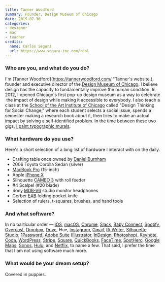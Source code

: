 ```yaml
---
title: Tanner Woodford
summary: Founder, Design Museum of Chicago
date: 2019-07-30
categories:
- designer
- mac
- teacher
credits:
  name: Carlos Segura
  url: https://www.segura-inc.com/real
---
```


### Who are you, and what do you do?

I'm [Tanner Woodford](https://tannerwoodford.com/ "Tanner's website.), founder and executive director of the [Design Museum of Chicago](http://designchicago.org/ "A museum in Chicago."). I believe design has the capacity to fundamentally improve the human condition. In 2012, I opened Chicago's first pop-up design museum as a way to celebrate  the impact of design while making it accessible to everybody. I also teach a class at the [School of the Art Institute of Chicago](http://saic.edu/ "A design school in Chicago.") called "Design Thinking for Social Change," where each student selects a social issue, spends a semester making a research book about it, then tries to make an actual impact by solving a self-identified problem. In the time between these two gigs, [I paint typographic murals](http://tannerwoodford.com/murals/ "Tanner's murals page.").

### What hardware do you use?

Here's a short selection of a long list of hardware I interact with on the daily.

- Drafting table once owned by [Daniel Burnham](https://en.wikipedia.org/wiki/Daniel_Burnham "The Wikipedia entry for Daniel Burnham.")
- 2006 Toyota Corolla Sedan (silver)
- [MacBook Pro][macbook-pro] (15-inch)
- Apple [iPhone X][iphone-x]
- Silhouette [CAMEO 3][cameo-3] with roll feeder
- #4 Scalpel (#20 blade)
- Sony [MDR-V6][] studio monitor headphones
- Gerber [EAB][] folding pocket knife
- Selection of rulers, t-squares, brushes, and hand tools

### And what software?

In no particular order — [iOS][], [macOS][], [Chrome][], [Slack][], [Baby Connect][baby-connect-ios], [Spotify][], [Overcast][overcast-ios], [Dropbox][], [Drive][google-drive], Hue, [Instagram][instagram-ios], [Gmail][], [IA Writer][ia-writer], [Silhouette Studio][silhouette-studio], [1Password][], [Adobe Suite][creative-suite] ([Illustrator][], [InDesign][], [Photoshop][]), [Keynote][], [Coda][], [WordPress][], [Stripe][], [Square][], [QuickBooks][], [FaceTime][], [SpotHero][spothero-ios], [Google Maps][google-maps-ios], [Sonos][sonos-controller-ios], [Hulu][], and [Netflix][], to name a few. That said, I prefer the time that I am not using software much more.

### What would be your dream setup?

Covered in puppies.

[1password]: https://1password.com "Password management software for Mac OS X."
[baby-connect-ios]: https://apps.apple.com/app/id326574411 "An app for tracking a baby's activity."
[cameo-3]: http://web.archive.org/web/20221126191719/https://www.silhouetteamerica.com/shop/SILHOUETTE-CAMEO-3-4T "A cutting machine."
[chrome]: https://www.google.com/intl/en/chrome/ "A WebKit-based browser, where each tab runs in its own thread."
[coda]: https://panic.com/coda/ "A single-window HTML/web tool for the Mac."
[creative-suite]: https://www.adobe.com/creativecloud.html "A collection of design tools."
[dropbox]: https://www.dropbox.com/ "Online syncing and storage."
[eab]: https://www.gerbergear.com/en-us/activity/work/work-collection/eab-22-41830 "A pocket knife."
[facetime]: https://en.wikipedia.org/wiki/FaceTime "Mac and iOS software for easy video chatting."
[gmail]: https://mail.google.com/mail/u/0/ "Web-based email."
[google-drive]: http://web.archive.org/web/20220127131904/https://accounts.google.com/ServiceLogin?service=wise "A cloud storage service."
[google-maps-ios]: https://apps.apple.com/us/app/id585027354 "An app for the map service."
[hulu]: https://www.hulu.com/welcome "A TV streaming service."
[ia-writer]: https://ia.net/topics/ia-writer-for-mac "A full-screen writing tool for the Mac."
[illustrator]: https://www.adobe.com/products/illustrator.html "A vector graphics editor."
[indesign]: https://www.adobe.com/products/indesign.html "A desktop/web publishing application."
[instagram-ios]: https://apps.apple.com/us/app/instagram/id389801252 "A photo taking/sharing app."
[ios]: https://www.apple.com/ios/ios-16/ "A mobile operating system."
[iphone-x]: https://en.wikipedia.org/wiki/IPhone_X "A 5.8 inch smartphone."
[keynote]: https://www.apple.com/keynote/ "Presentation software for the Mac."
[macbook-pro]: https://www.apple.com/macbook-pro/ "A laptop."
[macos]: https://en.wikipedia.org/wiki/MacOS "An operating system for Mac hardware."
[mdr-v6]: http://web.archive.org/web/20221206194625/http://www.amazon.com/Sony-MDRV6-Studio-Monitor-Headphones/dp/B00001WRSJ "Studio headphones."
[netflix]: http://web.archive.org/web/20221226033709/https://www.netflix.com/ "A movie rental and streaming service."
[overcast-ios]: https://apps.apple.com/us/app/overcast-podcast-player/id888422857 "A podcast app."
[photoshop]: https://www.adobe.com/products/photoshop.html "A bitmap image editor."
[quickbooks]: http://web.archive.org/web/20230524094339/https://quickbooks.intuit.com/ "Business accounting software for Windows."
[silhouette-studio]: http://web.archive.org/web/20230505194534/https://www.silhouetteamerica.com/software "Software for the Silhouette cutting machines."
[slack]: https://slack.com/intl/ja-jp/ "A collaboration service."
[sonos-controller-ios]: http://web.archive.org/web/20221003185713/https://apps.apple.com/us/app/sonos-controller/id293523031 "An app for controlling Sonos devices."
[spothero-ios]: https://apps.apple.com/us/app/spothero-find-parking-deals/id499097243 "An app for reserving parking spots."
[spotify]: https://open.spotify.com/__noul__?pfhp=2c2ccb58-8a92-4713-a1c0-8b43b3090b49 "A music streaming service."
[square]: https://squareup.com/jp/ja "A software and hardware solution for processing credit cards."
[stripe]: https://stripe.com/jp "A payment service."
[wordpress]: https://wordpress.com/ "Weblog publishing software."
